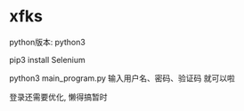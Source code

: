 # xfks
python版本: python3 

pip3 install Selenium



python3 main_program.py
输入用户名、密码、验证码 就可以啦

登录还需要优化, 懒得搞暂时
